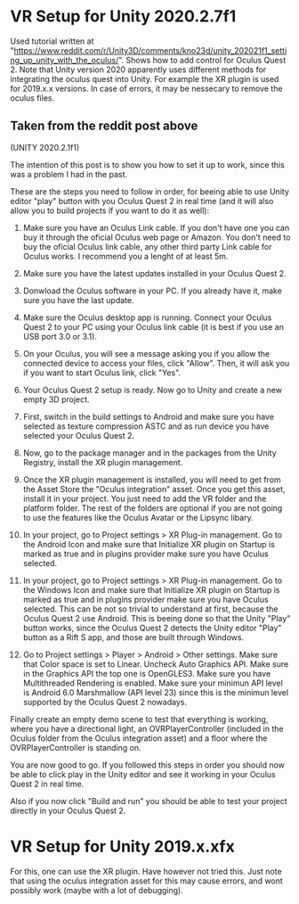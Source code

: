# VR Setup for Unity 2020.2.7f1

Used tutorial written at "https://www.reddit.com/r/Unity3D/comments/kno23d/unity_202021f1_setting_up_unity_with_the_oculus/". Shows how to add control for Oculus Quest 2. Note that Unity version 2020 apparently uses different methods for integrating the oculus quest into Unity. For example the XR plugin is used for 2019.x.x versions. In case of errors, it may be nessecary to remove the oculus files. 


## Taken from the reddit post above
(UNITY 2020.2.1f1)

The intention of this post is to show you how to set it up to work, since this was a problem I had in the past.

These are the steps you need to follow in order, for beeing able to use Unity editor "play" button with you Oculus Quest 2 in real time (and it will also allow you to build projects if you want to do it as well):

1. Make sure you have an Oculus Link cable. If you don't have one you can buy it through the oficial Oculus web page or Amazon. You don't need to buy the oficial Oculus link cable, any other third party Link cable for Oculus works. I recommend you a lenght of at least 5m.

2. Make sure you have the latest updates installed in your Oculus Quest 2.

3. Donwload the Oculus software in your PC. If you already have it, make sure you have the last update.

4. Make sure the Oculus desktop app is running. Connect your Oculus Quest 2 to your PC using your Oculus link cable (it is best if you use an USB port 3.0 or 3.1).

5. On your Oculus, you will see a message asking you if you allow the connected device to access your files, click "Allow". Then, it will ask you if you want to start Oculus link, click "Yes".

6. Your Oculus Quest 2 setup is ready. Now go to Unity and create a new empty 3D project.

7. First, switch in the build settings to Android and make sure you have selected as texture compression ASTC and as run device you have selected your Oculus Quest 2.

8. Now, go to the package manager and in the packages from the Unity Registry, install the XR plugin management.

9. Once the XR plugin management is installed, you will need to get from the Asset Store the "Oculus integration" asset. Once you get this asset, install it in your project. You just need to add the VR folder and the platform folder. The rest of the folders are optional if you are not going to use the features like the Oculus Avatar or the Lipsync libary.

10. In your project, go to Project settings > XR Plug-in management. Go to the Android Icon and make sure that Initialize XR plugin on Startup is marked as true and in plugins provider make sure you have Oculus selected.

11. In your project, go to Project settings > XR Plug-in management. Go to the Windows Icon and make sure that Initialize XR plugin on Startup is marked as true and in plugins provider make sure you have Oculus selected. This can be not so trivial to understand at first, because the Oculus Quest 2 use Android. This is beeing done so that the Unity "Play" button works, since the Oculus Quest 2 detects the Unity editor "Play" button as a Rift S app, and those are built through Windows.

12. Go to Project settings > Player > Android > Other settings. Make sure that Color space is set to Linear. Uncheck Auto Graphics API. Make sure in the Graphics API the top one is OpenGLES3. Make sure you have Multithreaded Rendering is enabled. Make sure your minimun API level is Android 6.0 Marshmallow (API level 23) since this is the minimun level supported by the Oculus Quest 2 nowadays.


Finally create an empty demo scene to test that everything is working, where you have a directional light, an OVRPlayerController (included in the Oculus folder from the Oculus integration asset) and a floor where the OVRPlayerController is standing on.

You are now good to go. If you followed this steps in order you should now be able to click play in the Unity editor and see it working in your Oculus Quest 2 in real time.

Also if you now click "Build and run" you should be able to test your project directly in your Oculus Quest 2.


# VR Setup for Unity 2019.x.xfx
For this, one can use the XR plugin. Have however not tried this. Just note that using the oculus integration asset for this may cause errors, and wont possibly work (maybe with a lot of debugging).
